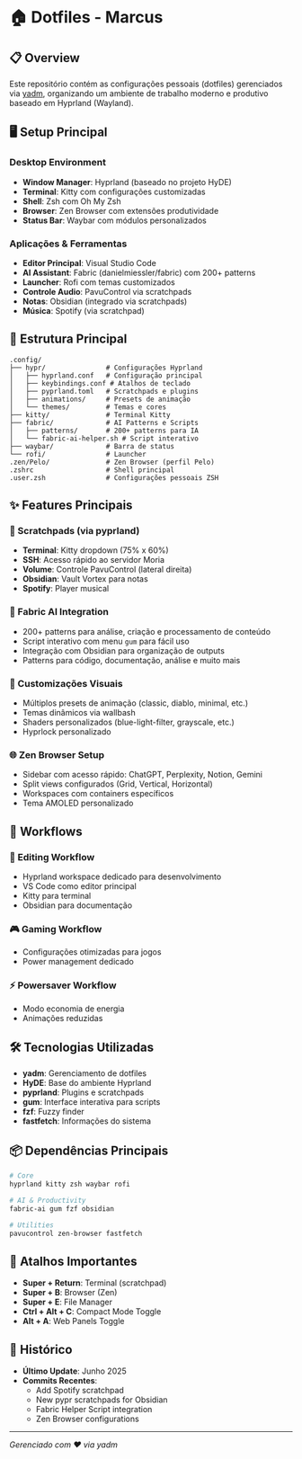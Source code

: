 # 🏠 Dotfiles - Marcus

## 📋 Overview

Este repositório contém as configurações pessoais (dotfiles) gerenciados via [yadm](https://yadm.io/), organizando um ambiente de trabalho moderno e produtivo baseado em Hyprland (Wayland).

## 🖥️ Setup Principal

### Desktop Environment
- **Window Manager**: Hyprland (baseado no projeto HyDE)
- **Terminal**: Kitty com configurações customizadas
- **Shell**: Zsh com Oh My Zsh
- **Browser**: Zen Browser com extensões produtividade
- **Status Bar**: Waybar com módulos personalizados

### Aplicações & Ferramentas
- **Editor Principal**: Visual Studio Code
- **AI Assistant**: Fabric (danielmiessler/fabric) com 200+ patterns
- **Launcher**: Rofi com temas customizados
- **Controle Audio**: PavuControl via scratchpads
- **Notas**: Obsidian (integrado via scratchpads)
- **Música**: Spotify (via scratchpad)

## 📁 Estrutura Principal

```
.config/
├── hypr/               # Configurações Hyprland
│   ├── hyprland.conf   # Configuração principal
│   ├── keybindings.conf # Atalhos de teclado
│   ├── pyprland.toml   # Scratchpads e plugins
│   ├── animations/     # Presets de animação
│   └── themes/         # Temas e cores
├── kitty/              # Terminal Kitty
├── fabric/             # AI Patterns e Scripts
│   ├── patterns/       # 200+ patterns para IA
│   └── fabric-ai-helper.sh # Script interativo
├── waybar/             # Barra de status
└── rofi/               # Launcher
.zen/Pelo/              # Zen Browser (perfil Pelo)
.zshrc                  # Shell principal
.user.zsh               # Configurações pessoais ZSH
```

## ✨ Features Principais

### 🎯 Scratchpads (via pyprland)
- **Terminal**: Kitty dropdown (75% x 60%)
- **SSH**: Acesso rápido ao servidor Moria
- **Volume**: Controle PavuControl (lateral direita)
- **Obsidian**: Vault Vortex para notas
- **Spotify**: Player musical

### 🤖 Fabric AI Integration
- 200+ patterns para análise, criação e processamento de conteúdo
- Script interativo com menu `gum` para fácil uso
- Integração com Obsidian para organização de outputs
- Patterns para código, documentação, análise e muito mais

### 🎨 Customizações Visuais
- Múltiplos presets de animação (classic, diablo, minimal, etc.)
- Temas dinâmicos via wallbash
- Shaders personalizados (blue-light-filter, grayscale, etc.)
- Hyprlock personalizado

### 🌐 Zen Browser Setup
- Sidebar com acesso rápido: ChatGPT, Perplexity, Notion, Gemini
- Split views configurados (Grid, Vertical, Horizontal)
- Workspaces com containers específicos
- Tema AMOLED personalizado

## 🚀 Workflows

### 📝 Editing Workflow
- Hyprland workspace dedicado para desenvolvimento
- VS Code como editor principal
- Kitty para terminal
- Obsidian para documentação

### 🎮 Gaming Workflow
- Configurações otimizadas para jogos
- Power management dedicado

### ⚡ Powersaver Workflow
- Modo economia de energia
- Animações reduzidas

## 🛠️ Tecnologias Utilizadas

- **yadm**: Gerenciamento de dotfiles
- **HyDE**: Base do ambiente Hyprland
- **pyprland**: Plugins e scratchpads
- **gum**: Interface interativa para scripts
- **fzf**: Fuzzy finder
- **fastfetch**: Informações do sistema

## 📦 Dependências Principais

```bash
# Core
hyprland kitty zsh waybar rofi

# AI & Productivity  
fabric-ai gum fzf obsidian

# Utilities
pavucontrol zen-browser fastfetch
```

## 🎯 Atalhos Importantes

- **Super + Return**: Terminal (scratchpad)
- **Super + B**: Browser (Zen)
- **Super + E**: File Manager
- **Ctrl + Alt + C**: Compact Mode Toggle
- **Alt + A**: Web Panels Toggle

## 📅 Histórico

- **Último Update**: Junho 2025
- **Commits Recentes**:
  - Add Spotify scratchpad
  - New pypr scratchpads for Obsidian
  - Fabric Helper Script integration
  - Zen Browser configurations

---

*Gerenciado com ❤️ via yadm*
